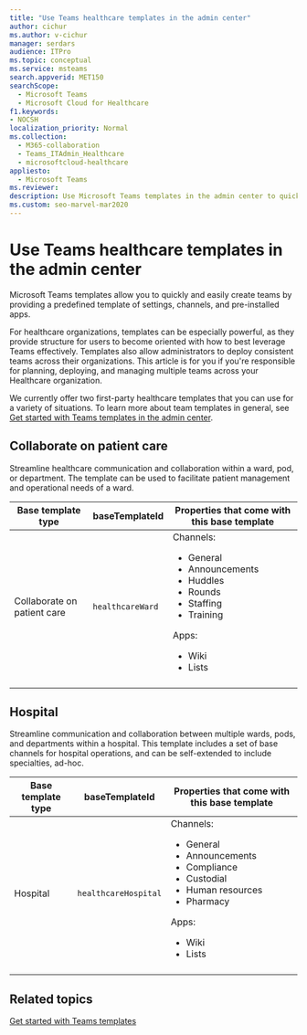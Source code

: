 ```yaml
---
title: "Use Teams healthcare templates in the admin center"
author: cichur
ms.author: v-cichur
manager: serdars
audience: ITPro
ms.topic: conceptual
ms.service: msteams
search.appverid: MET150
searchScope:
  - Microsoft Teams
  - Microsoft Cloud for Healthcare
f1.keywords:
- NOCSH
localization_priority: Normal
ms.collection: 
  - M365-collaboration
  - Teams_ITAdmin_Healthcare
  - microsoftcloud-healthcare
appliesto: 
  - Microsoft Teams
ms.reviewer: 
description: Use Microsoft Teams templates in the admin center to quickly and easily create teams by providing a predefined template of settings, channels, and apps.
ms.custom: seo-marvel-mar2020
---
```


# Use Teams healthcare templates in the admin center

Microsoft Teams templates allow you to quickly and easily create teams by providing a predefined template of settings, channels, and pre-installed apps.

For healthcare organizations, templates can be especially powerful, as they provide structure for users to become oriented with how to best leverage Teams effectively. Templates also allow administrators to deploy consistent teams across their organizations. This article is for you if you're responsible for planning, deploying, and managing multiple teams across your Healthcare organization.

We currently offer two first-party healthcare templates that you can use for a variety of situations. To learn more about team templates in general, see [Get started with Teams templates in the admin center](../../get-started-with-teams-templates-in-the-admin-console.md).

## Collaborate on patient care

 Streamline healthcare communication and collaboration within a ward, pod, or department. The template can be used to facilitate patient management and operational needs of a ward.

| Base template type |baseTemplateId| Properties that come with this base template |
| ------------------ |---|----------------------------------------------------- |
| Collaborate on patient care |`healthcareWard` | Channels:<ul><li>General</li><li>Announcements</li><li>Huddles</li><li>Rounds</li><li>Staffing</li><li>Training</li></ul> Apps: <ul><li>Wiki</li><li>Lists</li></ul>|
||||

## Hospital

Streamline communication and collaboration between multiple wards, pods, and departments within a hospital. This template includes a set of base channels for hospital operations, and can be self-extended to include specialties, ad-hoc.

| Base template type |baseTemplateId | Properties that come with this base template |
| ------------------|-- |----------------------------------------------------- |
|Hospital|`healthcareHospital`|Channels: <ul><li>General</li><li>Announcements</li><li>Compliance</li><li>Custodial</li><li>Human resources</li><li>Pharmacy</li></ul> Apps: <ul><li>Wiki</li><li>Lists </li></ul>|
||||

## Related topics

[Get started with Teams templates](../../get-started-with-teams-templates-in-the-admin-console.md)
